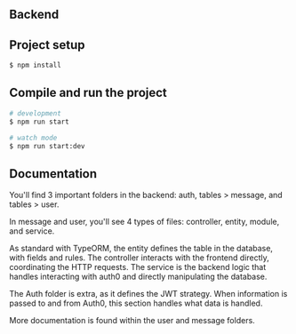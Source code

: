 ## Backend

## Project setup

```bash
$ npm install
```

## Compile and run the project

```bash
# development
$ npm run start

# watch mode
$ npm run start:dev

```

## Documentation

You'll find 3 important folders in the backend: auth, tables > message, and tables > user. 

In message and user, you'll see 4 types of files: controller, entity, module, and service. 

As standard with TypeORM, the entity defines the table in the database, with fields and rules. The 
controller interacts with the frontend directly, coordinating the HTTP requests. The service is the
backend logic that handles interacting with auth0 and directly manipulating the database.

The Auth folder is extra, as it defines the JWT strategy. When information is passed to and from Auth0, 
this section handles what data is handled. 

More documentation is found within the user and message folders. 